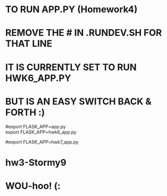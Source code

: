 # TO RUN APP.PY (Homework4)
# REMOVE THE # IN .RUNDEV.SH FOR THAT LINE
# IT IS CURRENTLY SET TO RUN HWK6_APP.PY
# BUT IS AN EASY SWITCH BACK & FORTH :)

#export FLASK_APP=app.py   
export FLASK_APP=hwk6_app.py

#export FLASK_APP=hwk7_app.py



# hw3-Stormy9
# WOU-hoo!  (:
